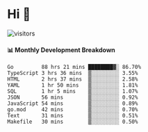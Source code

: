 # Hi 👋
 
![visitors](https://visitor-badge.glitch.me/badge?page_id=sorcererxw.sorcererx)

#### 📊 Monthly Development Breakdown

<!--START_SECTION:waka-->
```text
Go         88 hrs 21 mins ████████▓░ 86.70%
TypeScript 3 hrs 36 mins  ▒░░░░░░░░░ 3.55%
HTML       2 hrs 37 mins  ▒░░░░░░░░░ 2.58%
YAML       1 hr 50 mins   ▒░░░░░░░░░ 1.81%
SQL        1 hr 5 mins    ▒░░░░░░░░░ 1.07%
JSON       56 mins        ▒░░░░░░░░░ 0.92%
JavaScript 54 mins        ▒░░░░░░░░░ 0.89%
go.mod     42 mins        ▒░░░░░░░░░ 0.70%
Text       31 mins        ▒░░░░░░░░░ 0.51%
Makefile   30 mins        ▒░░░░░░░░░ 0.50%
```
<!--END_SECTION:waka-->
